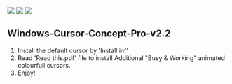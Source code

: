 ![](https://img.shields.io/github/v/release/PSGitHubUser1/Windows-11-Cursor-Concept-Pro-v2.0?color=dark_green&style=for-the-badge)
![](https://img.shields.io/github/release-date-pre/PSGitHubUser1/Windows-11-Cursor-Concept-Pro-v2.0?style=for-the-badge)
![](https://img.shields.io/github/issues/PSGitHubUser1/Windows-11-Cursor-Concept-Pro-v2.0?style=for-the-badge)

## Windows-Cursor-Concept-Pro-v2.2

1. Install the default cursor by 'Install.inf'
2. Read 'Read this.pdf' file to install Additional "Busy & Working" animated colourfull cursors.
3. Enjoy!
